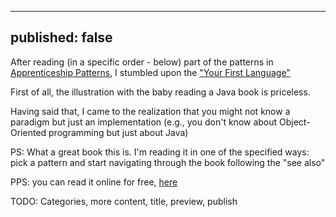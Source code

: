 ----
published: false
----

After reading (in a specific order - below) part of the patterns in [Apprenticeship Patterns](http://shop.oreilly.com/product/9780596518387.do),
I stumbled upon the ["Your First Language"](http://chimera.labs.oreilly.com/books/1234000001813/ch02.html#your_first_language)

First of all, the illustration with the baby reading a Java book is priceless. 

Having said that, I came to the realization that you might not know a paradigm but just an implementation
(e.g., you don't know about Object-Oriented programming but just about Java)

PS: What a great book this is. I'm reading it in one of the specified ways: pick a pattern and start navigating
through the book following the "see also" 

PPS: you can read it online for free, [here](http://chimera.labs.oreilly.com/books/1234000001813/)

TODO: Categories, more content, title, preview, publish

